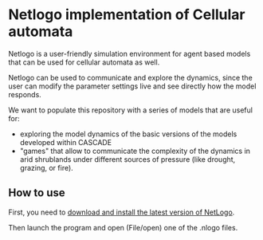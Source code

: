 Netlogo implementation of Cellular automata
===================================

Netlogo is a user-friendly simulation environment for agent based models that can be used for cellular automata as well. 

Netlogo can be used to communicate and explore the dynamics, since the user can modify the parameter settings live and see directly how the model responds. 

We want to populate this repository with a series of models that are useful for:

- exploring the model dynamics of the basic versions of the models developed within CASCADE
- "games" that allow to communicate the complexity of the dynamics in arid shrublands under different sources of pressure (like drought, grazing, or fire). 
  

## How to use

First, you need to [download and install the latest version of NetLogo](http://ccl.northwestern.edu/netlogo/download.shtml).

Then launch the program and open (File/open) one of the .nlogo files. 


